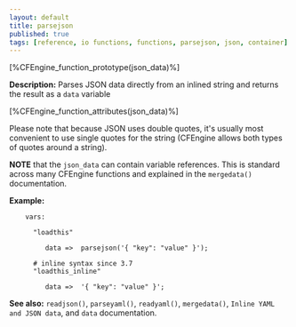 ```yaml
---
layout: default
title: parsejson
published: true
tags: [reference, io functions, functions, parsejson, json, container]
---
```


[%CFEngine_function_prototype(json_data)%]

**Description:** Parses JSON data directly from an inlined string and
returns the result as a `data` variable

[%CFEngine_function_attributes(json_data)%]

Please note that because JSON uses double quotes, it's usually most
convenient to use single quotes for the string (CFEngine allows both
types of quotes around a string).

**NOTE** that the `json_data` can contain variable references. This is
standard across many CFEngine functions and explained in the
`mergedata()` documentation.

**Example:**

```cf3
    vars:

      "loadthis"

         data =>  parsejson('{ "key": "value" }');

      # inline syntax since 3.7
      "loadthis_inline"

         data =>  '{ "key": "value" }';
```

**See also:** `readjson()`, `parseyaml()`, `readyaml()`, `mergedata()`, `Inline YAML and JSON data`, and `data` documentation.
